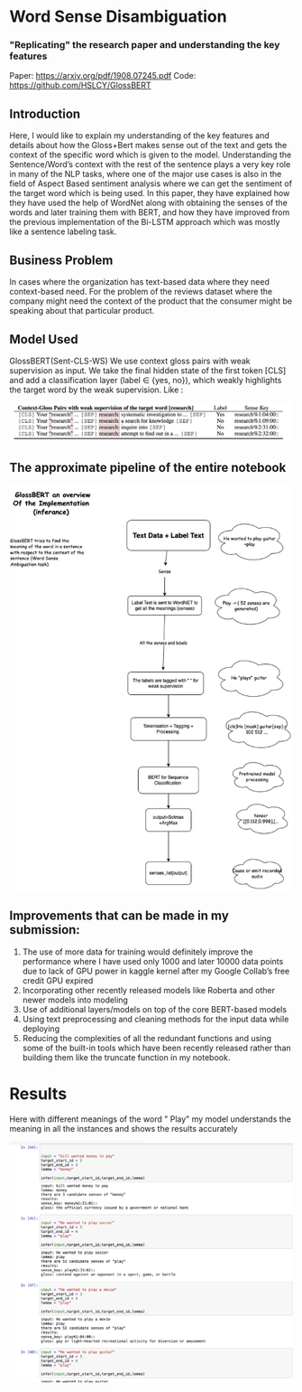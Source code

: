 # Word Sense Disambiguation
### "Replicating" the research paper and understanding the key features

Paper: https://arxiv.org/pdf/1908.07245.pdf
Code: https://github.com/HSLCY/GlossBERT
## Introduction
Here, I would like to explain my understanding of the key features and details about how the Gloss+Bert makes sense out of the text and gets the context of the specific word which is given to the model.
Understanding the Sentence/Word’s context with the rest of the sentence plays a very key role in many of the NLP tasks, where one of the major use cases is also in the field of Aspect Based sentiment analysis where we can get the sentiment of the target word which is being used.
In this paper, they have explained how they have used the help of WordNet along with obtaining the senses of the words and later training them with BERT, and how they have improved from the previous implementation of the Bi-LSTM approach which was mostly like a sentence labeling task. 

## Business Problem
In cases where the organization has text-based data where they need context-based need.
For the problem of the reviews dataset where the company might need the context of the product that the consumer might be speaking about that particular product.

## Model Used
GlossBERT(Sent-CLS-WS) We use context gloss pairs with weak supervision as input. We take the final hidden state of the first token [CLS] and add a classification layer (label ∈ {yes, no}), which weakly highlights the target word by the weak supervision.
Like : 

![alt text](https://github.com/MallaRupesh/wsd_gloss_bert/blob/main/Screenshot%202022-10-30%20at%207.54.33%20PM.png)


## The approximate pipeline of the entire notebook


![alt text](https://github.com/MallaRupesh/wsd_gloss_bert/blob/main/pipelinee.png)

## Improvements that can be made in my submission: 
1. The use of more data for training would definitely improve the performance where I have used only 1000 and later 10000 data points due to lack of GPU power in kaggle kernel after my Google Collab’s free credit GPU expired
2. Incorporating other recently released models like Roberta and other newer models into modeling 
3. Use of additional layers/models on top of the core BERT-based models 
4. Using text preprocessing and cleaning methods for the input data while deploying
5. Reducing the complexities of all the redundant functions and using some of the built-in tools which have been recently released rather than building them like the truncate function in my notebook.

# Results 

Here with different meanings of the word " Play" my model understands the meaning in all the instances and shows the results accurately

![alt text](https://github.com/MallaRupesh/wsd_gloss_bert/blob/main/Screenshot%202022-10-30%20at%208.03.30%20PM.png)


